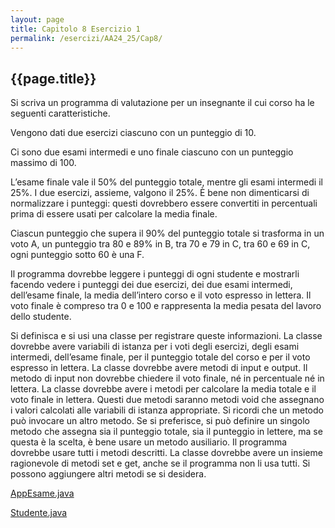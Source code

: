```yaml
---
layout: page
title: Capitolo 8 Esercizio 1
permalink: /esercizi/AA24_25/Cap8/
---
```


## {{page.title}}

Si scriva un programma di valutazione per un insegnante il cui corso ha le seguenti caratteristiche.

Vengono dati due esercizi ciascuno con un punteggio di 10.

Ci sono due esami intermedi e uno finale ciascuno con un punteggio massimo di 100.

L’esame finale vale il 50% del punteggio totale, mentre gli esami intermedi il 25%. I due esercizi, assieme, valgono il 25%. È bene non dimenticarsi di normalizzare i punteggi: questi dovrebbero essere convertiti in percentuali prima di essere usati per calcolare la media finale.

Ciascun punteggio che supera il 90% del punteggio totale si trasforma in un voto A, un punteggio tra 80 e 89% in B, tra 70 e 79 in C, tra 60 e 69 in C, ogni punteggio sotto 60 è una F.

Il programma dovrebbe leggere i punteggi di ogni studente e mostrarli facendo vedere i punteggi dei due esercizi, dei due esami intermedi, dell’esame finale, la media dell’intero corso e il voto espresso in lettera. Il voto finale è compreso tra 0 e 100 e rappresenta la media pesata del lavoro dello studente.

Si definisca e si usi una classe per registrare queste informazioni. La classe dovrebbe avere variabili di istanza per i voti degli esercizi, degli esami intermedi, dell’esame finale, per il punteggio totale del corso e per il voto espresso in lettera. La classe dovrebbe avere metodi di input e output. Il metodo di input non dovrebbe chiedere il voto finale, né in percentuale né in lettera. La classe dovrebbe avere i metodi per calcolare la media totale e il voto finale in lettera. Questi due metodi saranno metodi void che assegnano i valori calcolati alle variabili di istanza appropriate. Si ricordi che un metodo può invocare un altro metodo. Se si preferisce, si può definire un singolo metodo che assegna sia il punteggio totale, sia il punteggio in lettere, ma se questa è la scelta, è bene usare un metodo ausiliario. Il programma dovrebbe usare tutti i metodi descritti. La classe dovrebbe avere un insieme ragionevole di metodi set e get, anche se il programma non li usa tutti. Si possono aggiungere altri metodi se si desidera.

[AppEsame.java](./AppEsame.java)

[Studente.java](./Studente.java)
